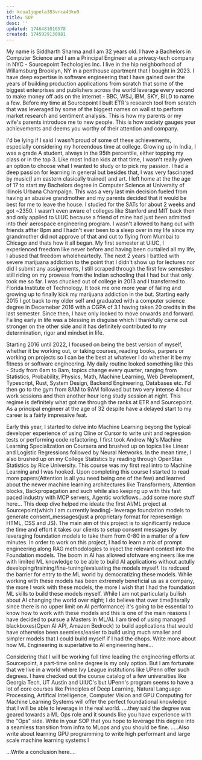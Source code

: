 ```yaml
---
id: kcua1jqpela383vrca43ku9
title: SOP
desc: ''
updated: 1746481016578
created: 1745929130981
---
```


My name is Siddharth Sharma and I am 32 years old. I have a Bachelors in Computer Science and I am a Principal Engineer at a privacy-tech company in NYC - Sourcepoint Techologies Inc. I live in the hip neighborhood of Willamsburg Brooklyn, NY in a penthouse apartment that I bought in 2023. I have deep expertise in software engineering that I have gained over the years of building production applications from scratch that some of the biggest enterprises and publishers across the world leverage every second to make money off ads on the internet - BBC, WSJ, IBM, SKY, BILD to name a few. Before my time at Sourcepoint I built ETR's research tool from scratch that was leveraged by some of the biggest names on wall st to perform market research and sentiment analysis. This is how my parents or my wife's parents introduce me to new people. This is how society gauges your achievements and deems you worthy of their attention and company.

I'd be lying if I said I wasn't proud of some of these achievements, especially considering my horeendous time at college. Growing up in India, I was a grade A student, always in the 95th percentile, either topping my class or in the top 3. Like most Indian kids at that time, I wasn't really given an option to choose what I wanted to study or to pick my passion. I had a deep passion for learning in general but besides that, I was very fascinated by music(I am eastern clasically trained) and art. I left home at the the age of 17 to start my Bachelors degree in Computer Science at University of Illinois Urbana Champaign. This was a very last min decision fueled from having an abusive grandmother and my parents decided that it would be best for me to leave the house. I studied for the SATs for about 2 weeks and got ~2350. I wasn't even aware of colleges like Stanford and MIT back then and only applied to UIUC because a friend of mine had just been admitted into their aerospace engineering program. I wasn't allowed to hang out with friends affter 8pm and I hadn't ever been to a sleep over in my life since my grandmother did not approve of that and cut to flying from Mumbai to Chicago and thats how it all began. My first semester at UIUC, I experienced freedom like never before and having been curtailed all my life, I abused that freedom wholeheartedly. The next 2 years I battled with severe marijuana addiction to the point that I didn't show up for lectures nor did I submit any assignments, I still scraped through the first few semesters still riding on my prowess from the Indian schooling that I had but that only took me so far. I was chucked out of college in 2013 and I transferred to Florida Institute of Technology. It took me one more year of failing and growing up to finally kick my marijuana addiction in the but. Starting early 2015 I got back to my older self and graduated with a computer science degree in Decemeber 2016 with a CGPA of 3.1 having taken 20 credits in the last semester. Since then, I have only looked to move onwards and forward. Failing early in life was a blessing in disguise which I thankfully came out stronger on the other side and it has definitely contributed to my determination, rigor and mindset in life. 

Starting 2016 until 2022, I focused on being the best version of myself, whether it be working out, or taking courses, reading books, parpers or working on projects so I can be the best at whatever I do whether it be my fitness or software engineering. My daily routine looked something like this - Study from 6am to 8am, topics change every quarter, ranging from Statistics, Probability, Physics, Math, Machine Learning, Web Development, Typescript, Rust, System Design, Backend Engineering, Databases etc. I'd then go to the gym from 8AM to 9AM followed but two very intense 4 hour work sessions and then another hour long study session at night. This regime is definitely what got me through the ranks at ETR and Sourcepoint. As a principal engineer at the age of 32 despite have a delayed start to my career is a fairly impressive feat.

Early this year, I started to delve into Machine Learning beyong the typical developer experience of using Cline or Cursor to write unit and regression tests or performing code refactoring. I first took Andrew Ng's Machine Learning Specialization on Coursera and brushed up on topics like Linear and Logistic Regressions followed by Neural Networks. In the mean time, I also brushed up on my College Statistics by reading through OpenStax Statistics by Rice University. This course was my first real intro to Machine Learning and I was hooked. Upon completing this course I started to read more papers(Attention is all you need being one of the few) and learned about the newer machine learning architectures like Transformers, Attention blocks, Backpropagation and such while also keeping up with this fast paced industry with MCP servers, Agentic workflows...add some more stuff here... This deep dive helped me ideate the first AI/ML project at Sourcepoint(which I am currently leading)- leverage foundation models to generate consent_messages(just a proprietary format for representign HTML, CSS and JS). The main aim of this project is to significantly reduce the time and effort it takes our clients to setup consent messages by leveraging foundation models to take them from 0-80 in a matter of a few minutes. In order to work on this project, I had to learn a mix of prompt engineering along RAG methodologies to inject the relevant context into the Foundation models. The boom in AI has allowed sfotware engineers like me with limited ML knowledge to be able to build AI applications without actully developing/training/fine-tuning/evaluating the models myself. Its redcued the barrier for entry to the ML world by democratizing these models. While working with these models has been extremely beneficial us as a company, the more I work with these models, the more I wish that I had the foundation ML skills to build these models myself. While I am not particularly bullish about AI changing the world over night; I do believe that over time(literally since there is no upper limit on AI performance) it's going to be essential to know how to work with these models and this is one of the main reasons I have decided to pursue a Masters In ML/AI. I am tired of using managed blackboxes(Open AI API, Amazon Bedrock) to build applications that would have otherwise been seemless/easier to build using much smaller and simpler models that I could build myself if I had the chops. Write more about how ML Engineering is superlative to AI engineering here...

Considering that I will be working full time leading the engineering efforts at Sourcepoint, a part-time online degree is my only option. But I am fortunate that we live in a world where Ivy League institutions like UPenn offer such degrees. I have checked out the course catalog of a few universities like Georgia Tech, UT Austin and UIUC's but UPenn's program seems to have a lot of core courses like Principles of Deep Learning, Natural Language Processing, Artifical Intelligence, Computer Vision and GPU Computing for Machine Learning Systems will offer the perfect foundational knowledge that I will be able to leverage in the real world. ....they said the degree was geared towards a ML Ops role and it sounds like you have experience with the "Ops" side. Write in your SOP that you hope to leverage this degree into a seamless transition from infra to MLops and you should be fine.  .....Also write about learning GPU programming to write high performant and large scale machine learning systems l

...Write a conclusion here....


<!-- In 2022, having achieved what I had been striving for - a high salary, deep expertise in backend engineering, and decent fitness levels, I realized that I still wasn't content and I started to look outside of work to find this feeling. All my life, I have been obsessed with music. Growing up, I spent years training in eastern classical music and my mother was also clasically trained and natually, I was surrounded by music at all times. Even through the college years, the one thing that was a constant in my life through all of the lows was - house/tech-house/techno music. On an average, I would listen to my favorite artists for at least 5-7 hours a day. I was obsessed with details in the tracks, how the hi-hats sounded so polished, how th snare fills were disperesed through the tracks, how strings were use to build tension, how fx helped with transitions and how dissonant chords and stabs sounded so in-key with the track. I started to make house music and I have attached a few of my favorite tracks that I don't hate(I struggle with liking my own music) in my portfolio. As I made more music, I started to feel more content and more at peace. I slowly started to realize that this is one of the things that brings me true joy, pleasure and peace. I'm not for a minute suggesting that every minute of making music is blisseverything is fun till it's just a hobby, in fact since 2024 when I started taking it more seriously, making music is just like any other task, you have your highs and your lows. Some days, that feeling of finally finding that one vocal sample that bring your track together or that one leading note in your chord progression that makes the bridge is very intoxicating, but there there are days where hours go by and nothing of substance comes out, twiddling with frequencies and notes for hours at end and a 4min elevator music track to show for it. But despite all of this, making music brings me great joy and pleasure something that is unparalleled and something that I have never felt with hours of coding and building some very complex systems.

Alright, now that I have set the stage and context I think it's time to convey why Architectre and how the above fits into this brief. I grew up in a beautiful apartment in Mumbai and my mother worked with an architect to build our apartment. Only now do I realize that it was through those years that I might have developed an eye for design, aesthetics and space (please replace with more architecture friendly words). EVen growing up, I was obsessed with finding websites that had good UX and I would configure my desktop and phone to take advantage of these beautiful apps so my digitial life was intuitively organized. This started to bleed into my personal projects as well and it can be seen in a tool that I developed years ago to consolidate all of my music from different sources like Spotify, Discogs, Bandcamp, Youtub and Soundcloud. In 2023 after buying my apartment, I decided to do the interiors myself. I first purchased a book called Studio Craft and Technique for Architects and I taught myself how to do perspective drawings, I have attached one in my portfolio. I then watched a few videos on how to use AutoCAD and modeled the entire upper floor of the apartment. I went through a few different iterations really trying to think through what the primary function of that space would be and I was able to problem solve my way through a plan for that space. Upon execution, that space which is my primary office, was a big success. I then translated that approach to the rest of the apartment, including the bedroom and the living room, details of which I have included in my portfolio. But as I worked through different iterations of the floor plans and the models, I realized that I was falling in love with this process. In the little experience that I have had with this work, I found the problem solving part of it to be extremely stimulating. It is similar to programming in that sense that you have various tools at your disposal to "solve" the problem, solving the problem is usually all about trade offs, about finding the right balance between form and function; similar to programming where you can optimize on speed or memory. I also found that unlike a lot of other topics that I have learned over the years, this came very naturally to me. I have since started going through the works of George Luss and Dieter Rams.....(fill in examples of work they have done here please) and in my free time, tend to watch videos about space, structures ... fill in some more architecture related stuff here showing that I am obsessed with it.

Around two years ago, I decided for myself that by 2025 I would have made at least 3 professional sounding tracks that I am proud of. This might sound like a benign goal but considering my refined taste in music and the fact that I am extremely harsh on my work, it was a tenable goal that I had to work really hard towards achieving. Two months ago, I decided that I want to learn the skills to be an architect. I want to be able to build structures, homes, entities. I have no financial motive behind this decision. I don't publish any of my music online or on social media. I make music for myself(and my wife) and because I love doing it. Not to say that I am opposed to playing my music to others, but that's not my primary goal. Similarly, I simply want to learn how to build structures and doing an online Masters at ASU is one of the very few ways working professionals like me can learn this skill. In theory, I could device a plan to get to where I want to without doing an MArch; but having a structured program to follow with guidance from the faculty at ASU will accelerate this process. What I have tried to highlight through the above paragraphs in the SOP is that 1. I have the courage and determination to drag myself out of adversity 2. I have the ability to learn from my failures and come out stronger 3. I have demonstarted the ability to pick up a new skill in music production much later in life and hone it to a semi-professional level 4. I am driven by my passions and I can go to any length to fulfill them. At 32, I feel like it's now or never for me to do this MArch degree and I would be remiss to not give it a real shot.

.... Please also include some notes about ASU in the SOP and mention that fact that I will be doing this degree part time while working full time and that my wife is on board with this.... -->